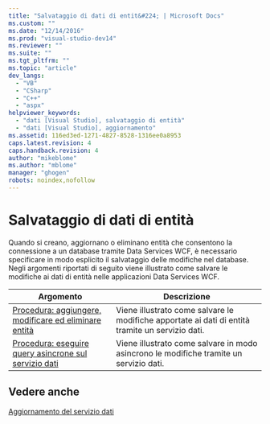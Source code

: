 ```yaml
---
title: "Salvataggio di dati di entit&#224; | Microsoft Docs"
ms.custom: ""
ms.date: "12/14/2016"
ms.prod: "visual-studio-dev14"
ms.reviewer: ""
ms.suite: ""
ms.tgt_pltfrm: ""
ms.topic: "article"
dev_langs: 
  - "VB"
  - "CSharp"
  - "C++"
  - "aspx"
helpviewer_keywords: 
  - "dati [Visual Studio], salvataggio di entità"
  - "dati [Visual Studio], aggiornamento"
ms.assetid: 116ed3ed-1271-4827-8528-1316ee0a8953
caps.latest.revision: 4
caps.handback.revision: 4
author: "mikeblome"
ms.author: "mblome"
manager: "ghogen"
robots: noindex,nofollow
---
```

# Salvataggio di dati di entit&#224;
Quando si creano, aggiornano o eliminano entità che consentono la connessione a un database tramite Data Services WCF, è necessario specificare in modo esplicito il salvataggio delle modifiche nel database.  Negli argomenti riportati di seguito viene illustrato come salvare le modifiche ai dati di entità nelle applicazioni Data Services WCF.  
  
|Argomento|Descrizione|  
|---------------|-----------------|  
|[Procedura: aggiungere, modificare ed eliminare entità](../Topic/How%20to:%20Add,%20Modify,%20and%20Delete%20Entities%20\(WCF%20Data%20Services\).md)|Viene illustrato come salvare le modifiche apportate ai dati di entità tramite un servizio dati.|  
|[Procedura: eseguire query asincrone sul servizio dati](../Topic/How%20to:%20Execute%20Asynchronous%20Data%20Service%20Queries%20\(WCF%20Data%20Services\).md)|Viene illustrato come salvare in modo asincrono le modifiche tramite un servizio dati.|  
  
## Vedere anche  
 [Aggiornamento del servizio dati](../Topic/Updating%20the%20Data%20Service%20\(WCF%20Data%20Services\).md)